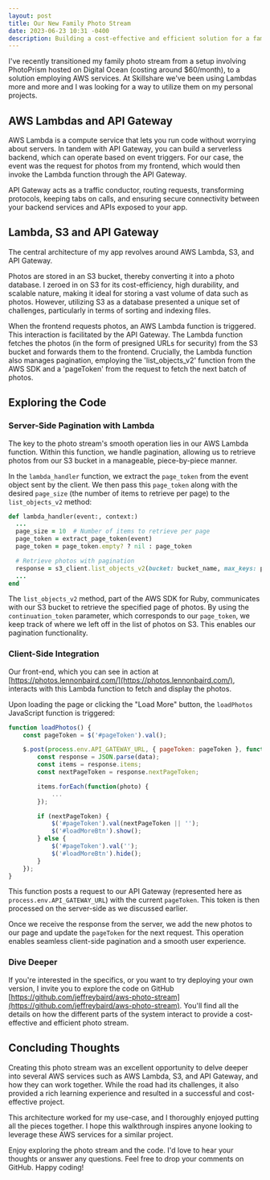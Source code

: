 ```yaml
---
layout: post
title: Our New Family Photo Stream
date: 2023-06-23 10:31 -0400
description: Building a cost-effective and efficient solution for a family photo stream, leveraging AWS services like Lambda, S3, and API Gateway. We detailed the process of server-side and client-side pagination, and how these components work together to provide seamless photo streaming, with the complete code available on GitHub for further exploration.
---
```

I've recently transitioned my family photo stream from a setup involving PhotoPrism hosted on Digital Ocean (costing around $60/month), to a solution employing AWS services. At Skillshare we've been using Lambdas more and more and I was looking for a way to utilize them on my personal projects.

## AWS Lambdas and API Gateway

AWS Lambda is a compute service that lets you run code without worrying about servers. In tandem with API Gateway, you can build a serverless backend, which can operate based on event triggers. For our case, the event was the request for photos from my frontend, which would then invoke the Lambda function through the API Gateway.

API Gateway acts as a traffic conductor, routing requests, transforming protocols, keeping tabs on calls, and ensuring secure connectivity between your backend services and APIs exposed to your app.

## Lambda, S3 and API Gateway

The central architecture of my app revolves around AWS Lambda, S3, and API Gateway.

Photos are stored in an S3 bucket, thereby converting it into a photo database. I zeroed in on S3 for its cost-efficiency, high durability, and scalable nature, making it ideal for storing a vast volume of data such as photos. However, utilizing S3 as a database presented a unique set of challenges, particularly in terms of sorting and indexing files.

When the frontend requests photos, an AWS Lambda function is triggered. This interaction is facilitated by the API Gateway. The Lambda function fetches the photos (in the form of presigned URLs for security) from the S3 bucket and forwards them to the frontend. Crucially, the Lambda function also manages pagination, employing the 'list_objects_v2' function from the AWS SDK and a 'pageToken' from the request to fetch the next batch of photos.

## Exploring the Code

### Server-Side Pagination with Lambda

The key to the photo stream's smooth operation lies in our AWS Lambda function. Within this function, we handle pagination, allowing us to retrieve photos from our S3 bucket in a manageable, piece-by-piece manner.

In the `lambda_handler` function, we extract the `page_token` from the event object sent by the client. We then pass this `page_token` along with the desired `page_size` (the number of items to retrieve per page) to the `list_objects_v2` method:

```ruby
def lambda_handler(event:, context:)
  ...
  page_size = 10  # Number of items to retrieve per page
  page_token = extract_page_token(event)
  page_token = page_token.empty? ? nil : page_token

  # Retrieve photos with pagination
  response = s3_client.list_objects_v2(bucket: bucket_name, max_keys: page_size, continuation_token: page_token)
  ...
end
```

The `list_objects_v2` method, part of the AWS SDK for Ruby, communicates with our S3 bucket to retrieve the specified page of photos. By using the `continuation_token` parameter, which corresponds to our `page_token`, we keep track of where we left off in the list of photos on S3. This enables our pagination functionality.

### Client-Side Integration

Our front-end, which you can see in action at [https://photos.lennonbaird.com/](https://photos.lennonbaird.com/), interacts with this Lambda function to fetch and display the photos.

Upon loading the page or clicking the "Load More" button, the `loadPhotos` JavaScript function is triggered:

```javascript
function loadPhotos() {
    const pageToken = $('#pageToken').val();

    $.post(process.env.API_GATEWAY_URL, { pageToken: pageToken }, function(data) {
        const response = JSON.parse(data);
        const items = response.items;
        const nextPageToken = response.nextPageToken;

        items.forEach(function(photo) {
            ...
        });

        if (nextPageToken) {
            $('#pageToken').val(nextPageToken || '');
            $('#loadMoreBtn').show();
        } else {
            $('#pageToken').val('');
            $('#loadMoreBtn').hide();
        }
    });
}
```

This function posts a request to our API Gateway (represented here as `process.env.API_GATEWAY_URL`) with the current `pageToken`. This token is then processed on the server-side as we discussed earlier.

Once we receive the response from the server, we add the new photos to our page and update the `pageToken` for the next request. This operation enables seamless client-side pagination and a smooth user experience.

### Dive Deeper

If you're interested in the specifics, or you want to try deploying your own version, I invite you to explore the code on GitHub [https://github.com/jeffreybaird/aws-photo-stream](https://github.com/jeffreybaird/aws-photo-stream). You'll find all the details on how the different parts of the system interact to provide a cost-effective and efficient photo stream.

## Concluding Thoughts

Creating this photo stream was an excellent opportunity to delve deeper into several AWS services such as AWS Lambda, S3, and API Gateway, and how they can work together. While the road had its challenges, it also provided a rich learning experience and resulted in a successful and cost-effective project.

This architecture worked for my use-case, and I thoroughly enjoyed putting all the pieces together. I hope this walkthrough inspires anyone looking to leverage these AWS services for a similar project.

Enjoy exploring the photo stream and the code. I'd love to hear your thoughts or answer any questions. Feel free to drop your comments on GitHub. Happy coding!